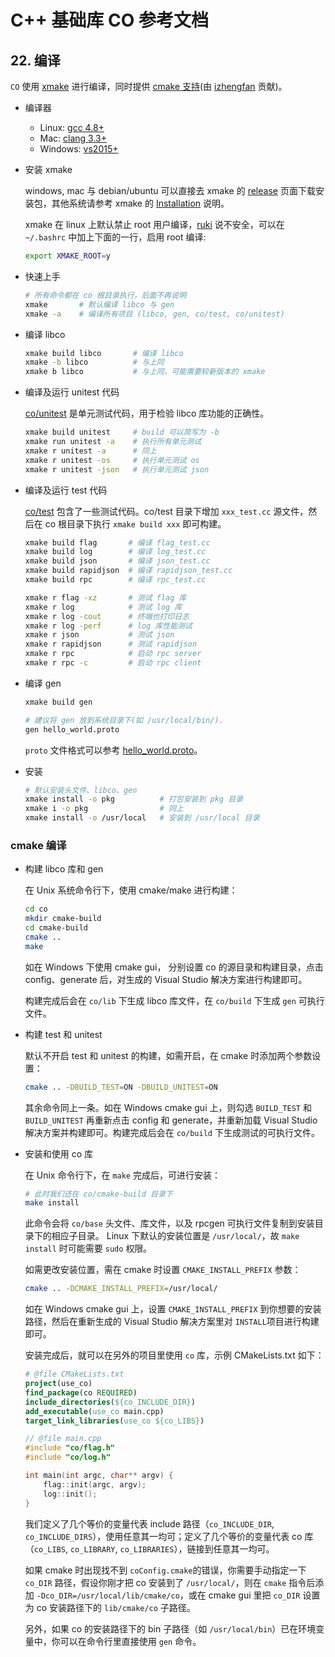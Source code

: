 # C++ 基础库 CO 参考文档

## 22. 编译

`CO` 使用 [xmake](https://github.com/xmake-io/xmake) 进行编译，同时提供 [cmake 支持](#cmake-编译)(由 [izhengfan](https://github.com/izhengfan) 贡献)。

- 编译器
    - Linux: [gcc 4.8+](https://gcc.gnu.org/projects/cxx-status.html#cxx11)
    - Mac: [clang 3.3+](https://clang.llvm.org/cxx_status.html)
    - Windows: [vs2015+](https://visualstudio.microsoft.com/)

- 安装 xmake

  windows, mac 与 debian/ubuntu 可以直接去 xmake 的 [release](https://github.com/xmake-io/xmake/releases) 页面下载安装包，其他系统请参考 xmake 的 [Installation](https://xmake.io/#/guide/installation) 说明。

  xmake 在 linux 上默认禁止 root 用户编译，[ruki](https://github.com/waruqi) 说不安全，可以在 `~/.bashrc` 中加上下面的一行，启用 root 编译:
  ```sh
  export XMAKE_ROOT=y
  ```

- 快速上手

  ```sh
  # 所有命令都在 co 根目录执行，后面不再说明
  xmake       # 默认编译 libco 与 gen
  xmake -a    # 编译所有项目 (libco, gen, co/test, co/unitest)
  ```

- 编译 libco

  ```sh
  xmake build libco       # 编译 libco
  xmake -b libco          # 与上同
  xmake b libco           # 与上同，可能需要较新版本的 xmake
  ```

- 编译及运行 unitest 代码

  [co/unitest](https://github.com/idealvin/co/tree/master/unitest) 是单元测试代码，用于检验 libco 库功能的正确性。

  ```sh
  xmake build unitest     # build 可以简写为 -b
  xmake run unitest -a    # 执行所有单元测试
  xmake r unitest -a      # 同上
  xmake r unitest -os     # 执行单元测试 os
  xmake r unitest -json   # 执行单元测试 json
  ```

- 编译及运行 test 代码

  [co/test](https://github.com/idealvin/co/tree/master/test) 包含了一些测试代码。co/test 目录下增加 `xxx_test.cc` 源文件，然后在 co 根目录下执行 `xmake build xxx` 即可构建。

  ```sh
  xmake build flag       # 编译 flag_test.cc
  xmake build log        # 编译 log_test.cc
  xmake build json       # 编译 json_test.cc
  xmake build rapidjson  # 编译 rapidjson_test.cc
  xmake build rpc        # 编译 rpc_test.cc
  
  xmake r flag -xz       # 测试 flag 库
  xmake r log            # 测试 log 库
  xmake r log -cout      # 终端也打印日志
  xmake r log -perf      # log 库性能测试
  xmake r json           # 测试 json
  xmake r rapidjson      # 测试 rapidjson
  xmake r rpc            # 启动 rpc server
  xmake r rpc -c         # 启动 rpc client
  ```

- 编译 gen

  ```sh
  xmake build gen
  
  # 建议将 gen 放到系统目录下(如 /usr/local/bin/).
  gen hello_world.proto
  ```

  `proto` 文件格式可以参考 [hello_world.proto](https://github.com/idealvin/co/blob/master/test/__/rpc/hello_world.proto)。

- 安装

  ```sh
  # 默认安装头文件、libco、gen
  xmake install -o pkg          # 打包安装到 pkg 目录
  xmake i -o pkg                # 同上
  xmake install -o /usr/local   # 安装到 /usr/local 目录
  ```

  
### cmake 编译

- 构建 libco 库和 gen
  
  在 Unix 系统命令行下，使用 cmake/make 进行构建：

  ```sh
  cd co
  mkdir cmake-build
  cd cmake-build
  cmake ..
  make
  ```
  
  如在 Windows 下使用 cmake gui， 分别设置 co 的源目录和构建目录，点击 config、generate 后，对生成的 Visual Studio 解决方案进行构建即可。

  构建完成后会在 `co/lib` 下生成 libco 库文件，在 `co/build` 下生成 `gen` 可执行文件。

- 构建 test 和 unitest

  默认不开启 test 和 unitest 的构建，如需开启，在 cmake 时添加两个参数设置：

  ```sh
  cmake .. -DBUILD_TEST=ON -DBUILD_UNITEST=ON
  ```

  其余命令同上一条。如在 Windows cmake gui 上，则勾选 `BUILD_TEST` 和 `BUILD_UNITEST` 再重新点击 config 和 generate，并重新加载 Visual Studio 解决方案并构建即可。构建完成后会在 `co/build` 下生成测试的可执行文件。

- 安装和使用 co 库

  在 Unix 命令行下，在 `make` 完成后，可进行安装：

  ```sh
  # 此时我们还在 co/cmake-build 目录下
  make install
  ```
  
  此命令会将 `co/base` 头文件、库文件，以及 rpcgen 可执行文件复制到安装目录下的相应子目录。 Linux 下默认的安装位置是 `/usr/local/`，故 `make install` 时可能需要 `sudo` 权限。

  如需更改安装位置，需在 cmake 时设置 `CMAKE_INSTALL_PREFIX` 参数：

  ```sh
  cmake .. -DCMAKE_INSTALL_PREFIX=/usr/local/
  ```

  如在 Windows cmake gui 上，设置 `CMAKE_INSTALL_PREFIX` 到你想要的安装路径，然后在重新生成的 Visual Studio 解决方案里对 `INSTALL`项目进行构建即可。

  安装完成后，就可以在另外的项目里使用 `co` 库，示例 CMakeLists.txt 如下：

  ```cmake
  # @file CMakeLists.txt
  project(use_co)
  find_package(co REQUIRED)
  include_directories(${co_INCLUDE_DIR})
  add_executable(use_co main.cpp)
  target_link_libraries(use_co ${co_LIBS})
  ```

  ```cpp
  // @file main.cpp
  #include "co/flag.h"
  #include "co/log.h"

  int main(int argc, char** argv) {
      flag::init(argc, argv);
      log::init();
  }
  ```

  我们定义了几个等价的变量代表 include 路径（`co_INCLUDE_DIR`, `co_INCLUDE_DIRS`），使用任意其一均可；定义了几个等价的变量代表 co 库（`co_LIBS`, `co_LIBRARY`, `co_LIBRARIES`），链接到任意其一均可。

  如果 cmake 时出现找不到 `coConfig.cmake`的错误，你需要手动指定一下 `co_DIR` 路径，假设你刚才把 co 安装到了 `/usr/local/`，则在 `cmake` 指令后添加 `-Dco_DIR=/usr/local/lib/cmake/co`，或在 cmake gui 里把 `co_DIR` 设置为 co 安装路径下的 `lib/cmake/co` 子路径。

  另外，如果 co 的安装路径下的 bin 子路径（如 `/usr/local/bin`）已在环境变量中，你可以在命令行里直接使用 `gen` 命令。
